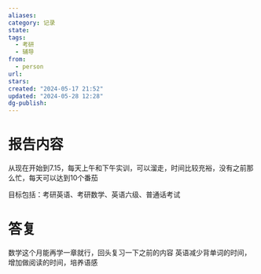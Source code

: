 ```yaml
---
aliases: 
category: 记录
state: 
tags:
  - 考研
  - 辅导
from:
  - person
url: 
stars: 
created: "2024-05-17 21:52"
updated: "2024-05-28 12:28"
dg-publish: 
---
```

# 报告内容
从现在开始到7.15，每天上午和下午实训，可以溜走，时间比较充裕，没有之前那么忙，每天可以达到10个番茄

目标包括：考研英语、考研数学、英语六级、普通话考试
# 答复
数学这个月能再学一章就行，回头复习一下之前的内容
英语减少背单词的时间，增加做阅读的时间，培养语感